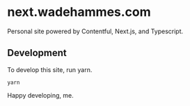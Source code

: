 # next.wadehammes.com

Personal site powered by Contentful, Next.js, and Typescript.

## Development

To develop this site, run yarn.

```
yarn
```

Happy developing, me.
